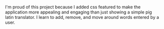 I'm proud of this project because I added css featured to make the application more appealing and engaging than just showing a simple pig latin translator. I learn to add, remove, and move around words entered by a user.